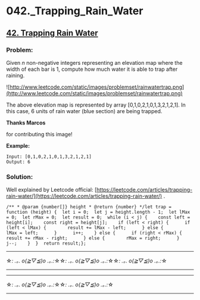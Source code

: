 # 042._Trapping_Rain_Water

## [42. Trapping Rain Water](https://leetcode.com/problems/trapping-rain-water/description/)

### Problem:

Given *n* non-negative integers representing an elevation map where the width of each bar is 1, compute how much water it is able to trap after raining.

![http://www.leetcode.com/static/images/problemset/rainwatertrap.png](http://www.leetcode.com/static/images/problemset/rainwatertrap.png)

The above elevation map is represented by array [0,1,0,2,1,0,1,3,2,1,2,1]. In this case, 6 units of rain water (blue section) are being trapped.

**Thanks Marcos**

for contributing this image!

**Example:**

```
Input: [0,1,0,2,1,0,1,3,2,1,2,1]
Output: 6
```

### Solution:

Well explained by Leetcode official: [https://leetcode.com/articles/trapping-rain-water/](https://leetcode.com/articles/trapping-rain-water/) .

```
/** * @param {number[]} height * @return {number} */let trap = function (height) {  let i = 0;  let j = height.length - 1;  let lMax = 0;  let rMax = 0;  let result = 0;  while (i < j) {    const left = height[i];    const right = height[j];    if (left < right) {      if (left < lMax) {        result += lMax - left;      } else {        lMax = left;      }      i++;    } else {      if (right < rMax) {        result += rMax - right;      } else {        rMax = right;      }      j--;    }  }  return result;};
```

---

☆*: .｡. o(≧▽≦)o .｡.:*☆☆*: .｡. o(≧▽≦)o .｡.:*☆☆*: .｡. o(≧▽≦)o .｡.:*☆

---

---

☆*: .｡. o(≧▽≦)o .｡.:*☆☆*: .｡. o(≧▽≦)o .｡.:*☆

---